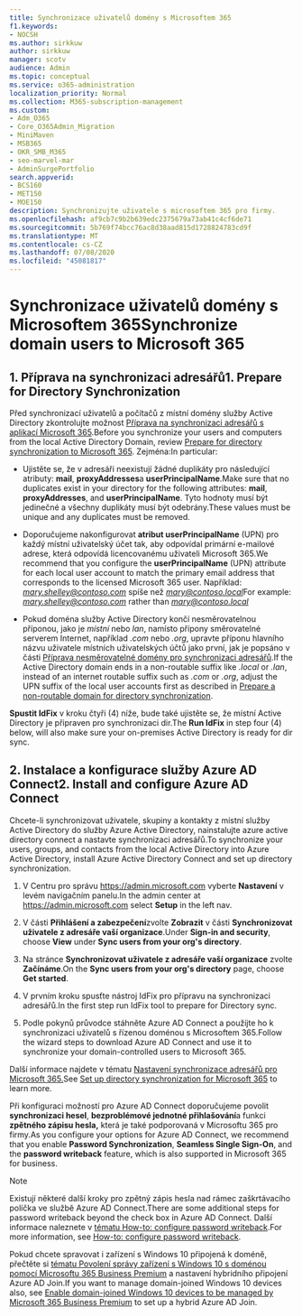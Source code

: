 ```yaml
---
title: Synchronizace uživatelů domény s Microsoftem 365
f1.keywords:
- NOCSH
ms.author: sirkkuw
author: sirkkuw
manager: scotv
audience: Admin
ms.topic: conceptual
ms.service: o365-administration
localization_priority: Normal
ms.collection: M365-subscription-management
ms.custom:
- Adm_O365
- Core_O365Admin_Migration
- MiniMaven
- MSB365
- OKR_SMB_M365
- seo-marvel-mar
- AdminSurgePortfolio
search.appverid:
- BCS160
- MET150
- MOE150
description: Synchronizujte uživatele s microsoftem 365 pro firmy.
ms.openlocfilehash: af9cb7c9b2b639edc2375679a73ab41c4cf6de71
ms.sourcegitcommit: 5b769f74bcc76ac8d38aad815d1728824783cd9f
ms.translationtype: MT
ms.contentlocale: cs-CZ
ms.lasthandoff: 07/08/2020
ms.locfileid: "45081817"
---
```

# <a name="synchronize-domain-users-to-microsoft-365"></a><span data-ttu-id="57cb9-103">Synchronizace uživatelů domény s Microsoftem 365</span><span class="sxs-lookup"><span data-stu-id="57cb9-103">Synchronize domain users to Microsoft 365</span></span>

## <a name="1-prepare-for-directory-synchronization"></a><span data-ttu-id="57cb9-104">1. Příprava na synchronizaci adresářů</span><span class="sxs-lookup"><span data-stu-id="57cb9-104">1. Prepare for Directory Synchronization</span></span> 

<span data-ttu-id="57cb9-105">Před synchronizací uživatelů a počítačů z místní domény služby Active Directory zkontrolujte možnost [Příprava na synchronizaci adresářů s aplikací Microsoft 365](https://docs.microsoft.com/office365/enterprise/prepare-for-directory-synchronization).</span><span class="sxs-lookup"><span data-stu-id="57cb9-105">Before you synchronize your users and computers from the local Active Directory Domain, review [Prepare for directory synchronization to Microsoft 365](https://docs.microsoft.com/office365/enterprise/prepare-for-directory-synchronization).</span></span> <span data-ttu-id="57cb9-106">Zejména:</span><span class="sxs-lookup"><span data-stu-id="57cb9-106">In particular:</span></span>

   - <span data-ttu-id="57cb9-107">Ujistěte se, že v adresáři neexistují žádné duplikáty pro následující atributy: **mail**, **proxyAddresses**a **userPrincipalName**.</span><span class="sxs-lookup"><span data-stu-id="57cb9-107">Make sure that no duplicates exist in your directory for the following attributes: **mail**, **proxyAddresses**, and **userPrincipalName**.</span></span> <span data-ttu-id="57cb9-108">Tyto hodnoty musí být jedinečné a všechny duplikáty musí být odebrány.</span><span class="sxs-lookup"><span data-stu-id="57cb9-108">These values must be unique and any duplicates must be removed.</span></span>
   
   - <span data-ttu-id="57cb9-109">Doporučujeme nakonfigurovat **atribut userPrincipalName** (UPN) pro každý místní uživatelský účet tak, aby odpovídal primární e-mailové adrese, která odpovídá licencovanému uživateli Microsoft 365.</span><span class="sxs-lookup"><span data-stu-id="57cb9-109">We recommend that you configure the **userPrincipalName** (UPN) attribute for each local user account to match the primary email address that corresponds to the licensed Microsoft 365 user.</span></span> <span data-ttu-id="57cb9-110">Například: *mary.shelley@contoso.com* spíše než *mary@contoso.local*</span><span class="sxs-lookup"><span data-stu-id="57cb9-110">For example: *mary.shelley@contoso.com* rather than *mary@contoso.local*</span></span>
   
   - <span data-ttu-id="57cb9-111">Pokud doména služby Active Directory končí nesměrovatelnou příponou, jako je *místní* nebo *lan*, namísto přípony směrovatelné serverem Internet, například *.com* nebo *.org*, upravte příponu hlavního názvu uživatele místních uživatelských účtů jako první, jak je popsáno v části [Příprava nesměrovatelné domény pro synchronizaci adresářů](https://docs.microsoft.com/office365/enterprise/prepare-a-non-routable-domain-for-directory-synchronization).</span><span class="sxs-lookup"><span data-stu-id="57cb9-111">If the Active Directory domain ends in a non-routable suffix like *.local* or *.lan*, instead of an internet routable suffix such as *.com* or *.org*, adjust the UPN suffix of the local user accounts first as described in [Prepare a non-routable domain for directory synchronization](https://docs.microsoft.com/office365/enterprise/prepare-a-non-routable-domain-for-directory-synchronization).</span></span> 

<span data-ttu-id="57cb9-112">**Spustit IdFix** v kroku čtyři (4) níže, bude také ujistěte se, že místní Active Directory je připraven pro synchronizaci dir.</span><span class="sxs-lookup"><span data-stu-id="57cb9-112">The **Run IdFix** in step four (4) below, will also make sure your on-premises Active Directory is ready for dir sync.</span></span>

## <a name="2-install-and-configure-azure-ad-connect"></a><span data-ttu-id="57cb9-113">2. Instalace a konfigurace služby Azure AD Connect</span><span class="sxs-lookup"><span data-stu-id="57cb9-113">2. Install and configure Azure AD Connect</span></span>

<span data-ttu-id="57cb9-114">Chcete-li synchronizovat uživatele, skupiny a kontakty z místní služby Active Directory do služby Azure Active Directory, nainstalujte azure active directory connect a nastavte synchronizaci adresářů.</span><span class="sxs-lookup"><span data-stu-id="57cb9-114">To synchronize your users, groups, and contacts from the local Active Directory into Azure Active Directory, install Azure Active Directory Connect and set up directory synchronization.</span></span> 

 1. <span data-ttu-id="57cb9-115">V Centru pro správu <a href="https://go.microsoft.com/fwlink/p/?linkid=2024339" target="_blank">https://admin.microsoft.com</a> vyberte **Nastavení** v levém navigačním panelu.</span><span class="sxs-lookup"><span data-stu-id="57cb9-115">In the admin center at <a href="https://go.microsoft.com/fwlink/p/?linkid=2024339" target="_blank">https://admin.microsoft.com</a> select **Setup** in the left nav.</span></span>

 2. <span data-ttu-id="57cb9-116">V části **Přihlášení a zabezpečení**zvolte **Zobrazit** v části **Synchronizovat uživatele z adresáře vaší organizace**.</span><span class="sxs-lookup"><span data-stu-id="57cb9-116">Under **Sign-in and security**, choose **View**  under **Sync users from your org's directory**.</span></span>

 3. <span data-ttu-id="57cb9-117">Na stránce **Synchronizovat uživatele z adresáře vaší organizace** zvolte **Začínáme**.</span><span class="sxs-lookup"><span data-stu-id="57cb9-117">On the **Sync users from your org's directory** page, choose **Get started**.</span></span>

 4. <span data-ttu-id="57cb9-118">V prvním kroku spusťte nástroj IdFix pro přípravu na synchronizaci adresářů.</span><span class="sxs-lookup"><span data-stu-id="57cb9-118">In the first step  run IdFix tool to prepare for Directory sync.</span></span>

 5. <span data-ttu-id="57cb9-119">Podle pokynů průvodce stáhněte Azure AD Connect a použijte ho k synchronizaci uživatelů s řízenou doménou s Microsoftem 365.</span><span class="sxs-lookup"><span data-stu-id="57cb9-119">Follow the wizard steps to download Azure AD Connect and use it to synchronize your domain-controlled users to Microsoft 365.</span></span>


<span data-ttu-id="57cb9-120">Další informace najdete v tématu [Nastavení synchronizace adresářů pro Microsoft 365.](https://docs.microsoft.com/office365/enterprise/set-up-directory-synchronization)</span><span class="sxs-lookup"><span data-stu-id="57cb9-120">See [Set up directory synchronization for Microsoft 365](https://docs.microsoft.com/office365/enterprise/set-up-directory-synchronization) to learn more.</span></span>

<span data-ttu-id="57cb9-121">Při konfiguraci možností pro Azure AD Connect doporučujeme povolit **synchronizaci hesel**, **bezproblémové jednotné přihlašování**a funkci **zpětného zápisu hesla,** která je také podporovaná v Microsoftu 365 pro firmy.</span><span class="sxs-lookup"><span data-stu-id="57cb9-121">As you configure your options for Azure AD Connect, we recommend that you enable **Password Synchronization**, **Seamless Single Sign-On**, and the **password writeback** feature, which is also supported in Microsoft 365 for business.</span></span>

> [!NOTE]
> <span data-ttu-id="57cb9-122">Existují některé další kroky pro zpětný zápis hesla nad rámec zaškrtávacího políčka ve službě Azure AD Connect.</span><span class="sxs-lookup"><span data-stu-id="57cb9-122">There are some additional steps for password writeback beyond the check box in Azure AD Connect.</span></span> <span data-ttu-id="57cb9-123">Další informace naleznete v [tématu How-to: configure password writeback](https://docs.microsoft.com/azure/active-directory/authentication/howto-sspr-writeback).</span><span class="sxs-lookup"><span data-stu-id="57cb9-123">For more information, see [How-to: configure password writeback](https://docs.microsoft.com/azure/active-directory/authentication/howto-sspr-writeback).</span></span> 

<span data-ttu-id="57cb9-124">Pokud chcete spravovat i zařízení s Windows 10 připojená k doméně, přečtěte si [tématu Povolení správy zařízení s Windows 10 s doménou pomocí Microsoftu 365 Business Premium](manage-windows-devices.md) a nastavení hybridního připojení Azure AD Join.</span><span class="sxs-lookup"><span data-stu-id="57cb9-124">If you want to manage domain-joined Windows 10 devices also, see [Enable domain-joined Windows 10 devices to be managed by Microsoft 365 Business Premium](manage-windows-devices.md) to set up a hybrid Azure AD Join.</span></span> 